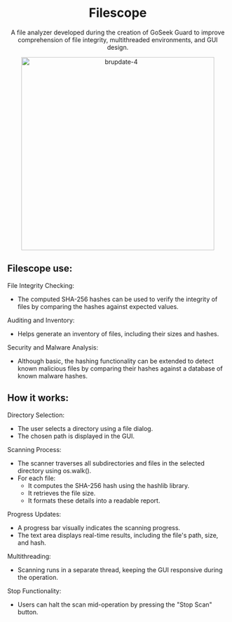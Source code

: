 <h1 align="center">
 Filescope
</h1>
 <p align="center">A file analyzer developed during the creation of GoSeek Guard to improve comprehension of file integrity, multithreaded environments, and GUI design.</p>
<p align="center">
<img width="440" alt="brupdate-4" src="https://github.com/user-attachments/assets/c224237d-ab79-4c03-92db-f813b3e11de2" />
</p>

## Filescope use:

File Integrity Checking:
- The computed SHA-256 hashes can be used to verify the integrity of files by comparing the hashes against expected values.
  
Auditing and Inventory:
- Helps generate an inventory of files, including their sizes and hashes.
  
Security and Malware Analysis:
- Although basic, the hashing functionality can be extended to detect known malicious files by comparing their hashes against a database of known malware hashes.

## How it works:

Directory Selection:
- The user selects a directory using a file dialog.
- The chosen path is displayed in the GUI.

Scanning Process:
- The scanner traverses all subdirectories and files in the selected directory using os.walk().
- For each file:
    - It computes the SHA-256 hash using the hashlib library.
    - It retrieves the file size.
    - It formats these details into a readable report.
      
Progress Updates:
- A progress bar visually indicates the scanning progress.
- The text area displays real-time results, including the file's path, size, and hash.
  
Multithreading:
- Scanning runs in a separate thread, keeping the GUI responsive during the operation.
  
Stop Functionality:
- Users can halt the scan mid-operation by pressing the "Stop Scan" button.


  
